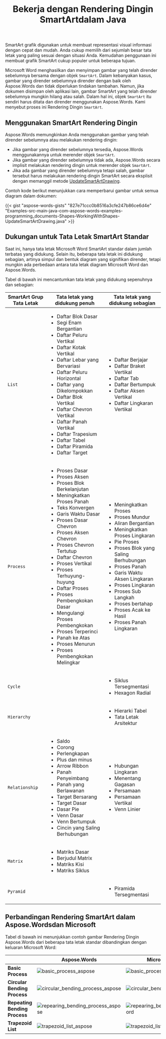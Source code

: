 ﻿---
title: Bekerja dengan Rendering Dingin SmartArtdalam Java
second_title: Aspose.Words untuk Java
articleTitle: Bekerja dengan Rendering Dingin SmartArt
linktitle: Bekerja dengan Rendering Dingin SmartArt
type: docs
description: "Aspose.Words untuk Java melakukan Rendering Dingin SmartArt, artinya ia menjabarkan dan merender objek SmartArt jika gambar SmartArt yang dirender sebelumnya hilang atau salah."
weight: 330
url: /id/java/working-with-smartart-cold-rendering/
timestamp: 2024-01-27-14-07-04
---

SmartArt grafik digunakan untuk membuat representasi visual informasi dengan cepat dan mudah. Anda cukup memilih dari sejumlah besar tata letak yang paling sesuai dengan situasi Anda. Kemudahan penggunaan ini membuat grafik SmartArt cukup populer untuk beberapa tujuan.

Microsoft Word menghasilkan dan menyimpan gambar yang telah dirender sebelumnya bersama dengan objek `SmartArt`. Dalam kebanyakan kasus, gambar yang dirender sebelumnya dirender dengan baik oleh Aspose.Words dan tidak diperlukan tindakan tambahan. Namun, jika dokumen disimpan oleh aplikasi lain, gambar SmartArt yang telah dirender sebelumnya mungkin hilang atau salah. Dalam hal ini, objek `SmartArt` itu sendiri harus ditata dan dirender menggunakan Aspose.Words. Kami menyebut proses ini Rendering Dingin `SmartArt`.

## Menggunakan SmartArt Rendering Dingin

Aspose.Words memungkinkan Anda menggunakan gambar yang telah dirender sebelumnya atau melakukan rendering dingin:

* Jika gambar yang dirender sebelumnya tersedia, Aspose.Words menggunakannya untuk merender objek `SmartArt`.
* Jika gambar yang dirender sebelumnya tidak ada, Aspose.Words secara implisit melakukan rendering dingin untuk merender objek `SmartArt`.
* Jika ada gambar yang dirender sebelumnya tetapi salah, gambar tersebut harus melakukan rendering dingin SmartArt secara eksplisit dengan memanggil metode [UpdateSmartArtDrawing](https://reference.aspose.com/words/java/com.aspose.words/shape/#updateSmartArtDrawing).

Contoh kode berikut menunjukkan cara memperbarui gambar untuk semua diagram dalam dokumen:

{{< gist "aspose-words-gists" "827e71ccc0b8516a3cfe247b86ce6d4e" "Examples-src-main-java-com-aspose-words-examples-programming_documents-Shapes-WorkingWithShapes-UpdateSmartArtDrawing.java" >}}

## Dukungan untuk Tata Letak SmartArt Standar

Saat ini, hanya tata letak Microsoft Word SmartArt standar dalam jumlah terbatas yang didukung. Selain itu, beberapa tata letak ini didukung sebagian, artinya simpul dan bentuk diagram yang signifikan dirender, tetapi mungkin ada perbedaan antara tata letak diagram Microsoft Word dan Aspose.Words.

Tabel di bawah ini mencantumkan tata letak yang didukung sepenuhnya dan sebagian:

| SmartArt Grup Tata Letak | Tata letak yang didukung penuh | Tata letak yang didukung sebagian |
| ---------------------- | ------------------------------------------------------------ | ------------------------------------------------------------ |
| `List` | <ul><li>Daftar Blok Dasar</li><li>Segi Enam Bergantian</li><li>Daftar Peluru Vertikal</li><li>Daftar Kotak Vertikal</li><li>Daftar Lebar yang Bervariasi</li><li>Daftar Peluru Horizontal</li><li>Daftar yang Dikelompokkan</li><li>Daftar Blok Vertikal</li><li>Daftar Chevron Vertikal</li><li>Daftar Panah Vertikal</li><li>Daftar Trapesium</li><li>Daftar Tabel</li><li>Daftar Piramida</li><li>Daftar Target</li></ul> | <ul><li>Daftar Berjajar</li><li>Daftar Braket Vertikal</li><li>Daftar Tab</li><li>Daftar Bertumpuk</li><li>Daftar Aksen Vertikal</li><li>Daftar Lingkaran Vertikal</li></ul> |
| `Process` | <ul><li>Proses Dasar</li><li>Proses Aksen</li><li>Proses Blok Berkelanjutan</li><li>Meningkatkan Proses Panah</li><li>Teks Konvergen</li><li>Garis Waktu Dasar</li><li>Proses Dasar Chevron</li><li>Proses Aksen Chevron</li><li>Proses Chevron Tertutup</li><li>Daftar Chevron</li><li>Proses Vertikal</li><li>Proses Terhuyung-huyung</li><li>Daftar Proses</li><li>Proses Pembengkokan Dasar</li><li>Mengulangi Proses Pembengkokan</li><li>Proses Terperinci</li><li>Panah ke Atas</li><li>Proses Menurun</li><li>Proses Pembengkokan Melingkar</li></ul> | <ul><li>Meningkatkan Proses</li><li>Proses Mundur</li><li>Aliran Bergantian</li><li>Meningkatkan Proses Lingkaran</li><li>Pie Proses</li><li>Proses Blok yang Saling Berhubungan</li><li>Proses Panah</li><li>Garis Waktu Aksen Lingkaran</li><li>Proses Lingkaran</li><li>Proses Sub Langkah</li><li>Proses bertahap</li><li>Proses Acak ke Hasil</li><li>Proses Panah Lingkaran</li></ul> |
| `Cycle` |  | <ul><li>Siklus Tersegmentasi</li><li>Hexagon Radial</li></ul> |
| `Hierarchy` |  | <ul><li>Hierarki Tabel</li><li>Tata Letak Arsitektur</li></ul> |
| `Relationship` | <ul><li>Saldo</li><li>Corong</li><li>Perlengkapan</li><li>Plus dan minus</li><li>Arrow Ribbon</li><li>Panah Penyeimbang</li><li>Panah yang Berlawanan</li><li>Target Bersarang</li><li>Target Dasar</li><li>Dasar Pie</li><li>Venn Dasar</li><li>Venn Bertumpuk</li><li>Cincin yang Saling Berhubungan</li></ul> | <ul><li>Hubungan Lingkaran</li><li>Menentang Gagasan</li><li>Persamaan</li><li>Persamaan Vertikal</li><li>Venn Linier</li></ul> |
| `Matrix` | <ul><li>Matriks Dasar</li><li>Berjudul Matrix</li><li>Matriks Kisi</li><li>Matriks Siklus</li></ul> |  |
| `Pyramid` |  | <ul><li>Piramida Tersegmentasi</li></ul> |

## Perbandingan Rendering SmartArt dalam Aspose.Wordsdan Microsoft

Tabel di bawah ini menunjukkan contoh gambar Rendering Dingin Aspose.Words dari beberapa tata letak standar dibandingkan dengan keluaran Microsoft Word:

|  | **Aspose.Words** | **Microsoft Word** |
| ----------------------------- | ------------------------------------------------------------ | ------------------------------------------------------------ |
| **Basic Process** | <img src="/words/java/working-with-smartart-cold-rendering/basic-process-aspose.png" alt="basic_process_aspose"/> | <img src="/words/java/working-with-smartart-cold-rendering/basic-process-word.png" alt="basic_process_word"/> |
| **Circular Bending Process** | <img src="/words/java/working-with-smartart-cold-rendering/circular-bending-process-aspose.png" alt="circular_bending_process_aspose"/> | <img src="/words/java/working-with-smartart-cold-rendering/circular-bending-process-word.png" alt="circular_bending_process_word"/> |
| **Repeating Bending Process** | <img src="/words/java/working-with-smartart-cold-rendering/repearing-bending-process-aspose.png" alt="repearing_bending_process_aspose"/> | <img src="/words/java/working-with-smartart-cold-rendering/repearing-bending-process-word.png" alt="repearing_bending_process_word"/> |
| **Trapezoid List** | <img src="/words/java/working-with-smartart-cold-rendering/trapezoid-list-aspose.png" alt="trapezoid_list_aspose"/> | <img src="/words/java/working-with-smartart-cold-rendering/trapezoid-list-word.png" alt="trapezoid_list_word"/> |
